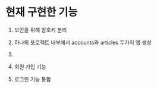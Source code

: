# 현재 구현한 기능

1. 보안을 위해 암호키 분리

2. 하나의 포로젝트 내부에서 accounts와 articles 두가지 앱 생성

3. 

4. 회원 가입 기능

5. 로그인 기능 통합






